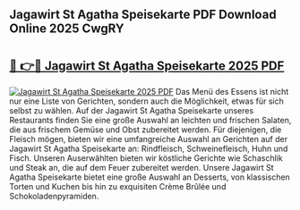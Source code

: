 ## Jagawirt St Agatha Speisekarte PDF Download Online 2025 CwgRY

# <h2><a href="http://gccw6x.nevu.top/?p=Jagawirt+St+Agatha+Speisekarte">🔗 👉🔴 Jagawirt St Agatha Speisekarte 2025 PDF</a></h2>

[![Jagawirt St Agatha Speisekarte 2025 PDF](https://i.imgur.com/dBaPXMq.png)](http://gccw6x.nevu.top/?p=Jagawirt+St+Agatha+Speisekarte)
Das Menü des Essens ist nicht nur eine Liste von Gerichten, sondern auch die Möglichkeit, etwas für sich selbst zu wählen. Auf der Jagawirt St Agatha Speisekarte unseres Restaurants finden Sie eine große Auswahl an leichten und frischen Salaten, die aus frischem Gemüse und Obst zubereitet werden. Für diejenigen, die Fleisch mögen, bieten wir eine umfangreiche Auswahl an Gerichten auf der Jagawirt St Agatha Speisekarte an: Rindfleisch, Schweinefleisch, Huhn und Fisch. Unseren Auserwählten bieten wir köstliche Gerichte wie Schaschlik und Steak an, die auf dem Feuer zubereitet werden. Unsere Jagawirt St Agatha Speisekarte bietet eine große Auswahl an Desserts, von klassischen Torten und Kuchen bis hin zu exquisiten Crème Brûlée und Schokoladenpyramiden.
